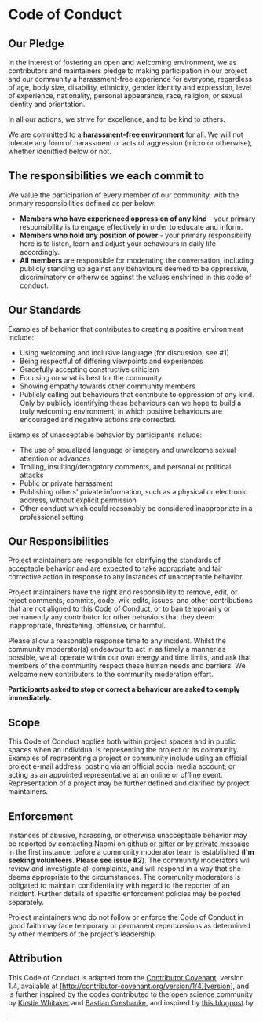 # Code of Conduct

## Our Pledge

In the interest of fostering an open and welcoming environment, we as contributors and maintainers pledge to making participation in our project and our community a harassment-free experience for everyone, regardless of age, body size, disability, ethnicity, gender identity and expression, level of experience, nationality, personal appearance, race, religion, or sexual identity and orientation.

In all our actions, we strive for excellence, and to be kind to others.

We are committed to a **harassment-free environment** for all. We will not tolerate any form of harassment or acts of aggression (micro or otherwise), whether idenitfied below or not.

## The responsibilities we each commit to

We value the participation of every member of our community, with the primary responsibilities defined as per below:
- **Members who have experienced oppression of any kind** - your primary responsibility is to engage effectively in order to educate and inform.
- **Members who hold any position of power** - your primary responsibility here is to listen, learn and adjust your behaviours in daily life accordingly. 
- **All members** are responsible for moderating the conversation, including publicly standing up against any behaviours deemed to be oppressive, discriminatory or otherwise against the values enshrined in this code of conduct.

## Our Standards

Examples of behavior that contributes to creating a positive environment include:

* Using welcoming and inclusive language (for discussion, see #1)
* Being respectful of differing viewpoints and experiences
* Gracefully accepting constructive criticism
* Focusing on what is best for the community
* Showing empathy towards other community members
* Publicly calling out behaviours that contribute to oppression of any kind. Only by publicly identifying these behaviours can we hope to build a truly welcoming environment, in which positive behaviours are encouraged and negative actions are corrected.

Examples of unacceptable behavior by participants include:

* The use of sexualized language or imagery and unwelcome sexual attention or advances
* Trolling, insulting/derogatory comments, and personal or political attacks
* Public or private harassment
* Publishing others' private information, such as a physical or electronic address, without explicit permission
* Other conduct which could reasonably be considered inappropriate in a professional setting

## Our Responsibilities

Project maintainers are responsible for clarifying the standards of acceptable behavior and are expected to take appropriate and fair corrective action in response to any instances of unacceptable behavior.

Project maintainers have the right and responsibility to remove, edit, or reject comments, commits, code, wiki edits, issues, and other contributions that are not aligned to this Code of Conduct, or to ban temporarily or permanently any contributor for other behaviors that they deem inappropriate, threatening, offensive, or harmful.

Please allow a reasonable response time to any incident. Whilst the community moderator(s) endeavour to act in as timely a manner as possible, we all operate within our own energy and time limits, and ask that members of the community respect these human needs and barriers. We welcome new contributors to the community moderation effort.

**Participants asked to stop or correct a behaviour are asked to comply immediately.**

## Scope

This Code of Conduct applies both within project spaces and in public spaces when an individual is representing the project or its community. Examples of representing a project or community include using an official project e-mail address, posting via an official social media account, or acting as an appointed representative at an online or offline event. Representation of a project may be further defined and clarified by project maintainers.

## Enforcement

Instances of abusive, harassing, or otherwise unacceptable behavior may be reported by contacting Naomi on [github or gitter](www.github.com/npscience) or [by private message](mailto:globalinclusivity@gmail.com) in the first instance, before a community moderator team is established (**I'm seeking volunteers. Please see issue #2**). The community moderators will review and investigate all complaints, and will respond in a way that she deems appropriate to the circumstances. The community moderators is obligated to maintain confidentiality with regard to the reporter of an incident. Further details of specific enforcement policies may be posted separately.

Project maintainers who do not follow or enforce the Code of Conduct in good faith may face temporary or permanent repercussions as determined by other members of the project's leadership.

## Attribution

This Code of Conduct is adapted from the [Contributor Covenant][homepage], version 1.4, available at [http://contributor-covenant.org/version/1/4][version], and is further inspired by the codes contributed to the open science community by [Kirstie Whitaker](www.github.com/kirstiejane) and [Bastian Greshanke](www.github.com/gedankenstuecke), and inspired by [this blogpost]() by []().

[homepage]: http://contributor-covenant.org
[version]: http://contributor-covenant.org/version/1/4/
